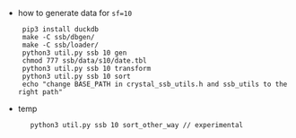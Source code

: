 - how to generate data for `sf=10`
    ```shell  
     pip3 install duckdb
     make -C ssb/dbgen/
     make -C ssb/loader/
     python3 util.py ssb 10 gen 
     chmod 777 ssb/data/s10/date.tbl
     python3 util.py ssb 10 transform
     python3 util.py ssb 10 sort
     echo "change BASE_PATH in crystal_ssb_utils.h and ssb_utils to the right path"
    ```
  
- temp
  ```shell
     python3 util.py ssb 10 sort_other_way // experimental

 ```